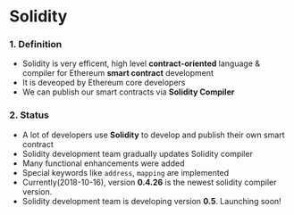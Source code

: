 # Solidity

### 1. Definition
  - Solidity is very efficent, high level **contract-oriented** language & compiler for Ethereum **smart contract** development
  - It is deveoped by Ethereum core developers
  - We can publish our smart contracts via **Solidity Compiler**

### 2. Status
  - A lot of developers use **Solidity** to develop and publish their own smart contract
  - Solidity development team gradually updates Solidity compiler
  - Many functional enhancements were added
  - Special keywords like <code>address</code>, <code>mapping</code> are implemented
  - Currently(2018-10-16), version **0.4.26** is the newest solidity compiler version.
  - Solidity development team is developing version **0.5**. Launching soon!